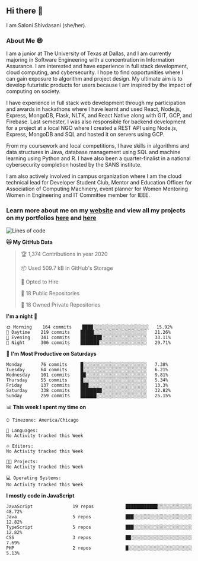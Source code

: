 ## Hi there 👋

I am Saloni Shivdasani (she/her).

### About Me 😄

I am a junior at The University of Texas at Dallas, and I am currently majoring in Software Engineering with a concentration in Information Assurance. I am interested and have experience in full stack development, cloud computing, and cybersecurity. I hope to find opportunities where I can gain exposure to algorithm and project design. My ultimate aim is to develop futuristic products for users because I am inspired by the impact of computing on society.

I have experience in full stack web development through my participation and awards in hackathons where I have learnt and used React, Node.js, Express, MongoDB, Flask, NLTK, and React Native along with GIT, GCP, and Firebase. Last semester, I was also responsible for backend development for a project at a local NGO where I created a REST API using Node.js, Express, MongoDB and SQL and hosted it on servers using GCP. 

From my coursework and local competitions, I have skills in algorithms and data structures in Java, database management using SQL and machine learning using Python and R. I have also been a quarter-finalist in a national cybersecurity completion hosted by the SANS institute.

I am also actively involved in campus organization where I am the cloud technical lead for Developer Student Club, Mentor and Education Officer for Association of Computing Machinery, event planner for Women Mentoring Women in Engineering and IT Committee member for IEEE.

### Learn more about me on my [website](https://www.saloni-shivdasani.codes) and view all my projects on my portfolios [here](https://www.saloni-shivdasani.codes/projects) and  [here](http://devpost.com/SaloniS)

<!--START_SECTION:waka-->
![Lines of code](https://img.shields.io/badge/From%20Hello%20World%20I've%20written-21.1%20million%20Lines%20of%20code-blue)

**🐱 My GitHub Data** 

> 🏆 1,374 Contributions in year 2020
 > 
> 📦 Used 509.7 kB in GitHub's Storage 
 > 
> 💼 Opted to Hire
 > 
> 📜 18 Public Repositories 
 > 
> 🔑 18 Owned Private Repositories 

**I'm a night 🦉** 

```text
🌞 Morning    164 commits    ████░░░░░░░░░░░░░░░░░░░░░   15.92% 
🌆 Daytime    219 commits    █████░░░░░░░░░░░░░░░░░░░░   21.26% 
🌃 Evening    341 commits    ████████░░░░░░░░░░░░░░░░░   33.11% 
🌙 Night      306 commits    ███████░░░░░░░░░░░░░░░░░░   29.71%

```
📅 **I'm Most Productive on Saturdays** 

```text
Monday       76 commits     █░░░░░░░░░░░░░░░░░░░░░░░░   7.38% 
Tuesday      64 commits     █░░░░░░░░░░░░░░░░░░░░░░░░   6.21% 
Wednesday    101 commits    ██░░░░░░░░░░░░░░░░░░░░░░░   9.81% 
Thursday     55 commits     █░░░░░░░░░░░░░░░░░░░░░░░░   5.34% 
Friday       137 commits    ███░░░░░░░░░░░░░░░░░░░░░░   13.3% 
Saturday     338 commits    ████████░░░░░░░░░░░░░░░░░   32.82% 
Sunday       259 commits    ██████░░░░░░░░░░░░░░░░░░░   25.15%

```


📊 **This week I spent my time on** 

```text
⌚︎ Timezone: America/Chicago

💬 Languages: 
No Activity tracked this Week

🔥 Editors: 
No Activity tracked this Week

🐱‍💻 Projects: 
No Activity tracked this Week

💻 Operating Systems: 
No Activity tracked this Week

```

**I mostly code in JavaScript** 

```text
JavaScript               19 repos            ████████████░░░░░░░░░░░░░   48.72% 
Java                     5 repos             ███░░░░░░░░░░░░░░░░░░░░░░   12.82% 
TypeScript               5 repos             ███░░░░░░░░░░░░░░░░░░░░░░   12.82% 
CSS                      3 repos             ██░░░░░░░░░░░░░░░░░░░░░░░   7.69% 
PHP                      2 repos             █░░░░░░░░░░░░░░░░░░░░░░░░   5.13%

```



<!--END_SECTION:waka-->

<!--
**SaloniSS/SaloniSS** is a ✨ _special_ ✨ repository because its `README.md` (this file) appears on your GitHub profile.

Here are some ideas to get you started:

- 🔭 I’m currently working on ...
- 🌱 I’m currently learning ...
- 👯 I’m looking to collaborate on ...
- 🤔 I’m looking for help with ...
- 💬 Ask me about ...
- 📫 How to reach me: ...
- 😄 Pronouns: ...
- ⚡ Fun fact: ...
-->
